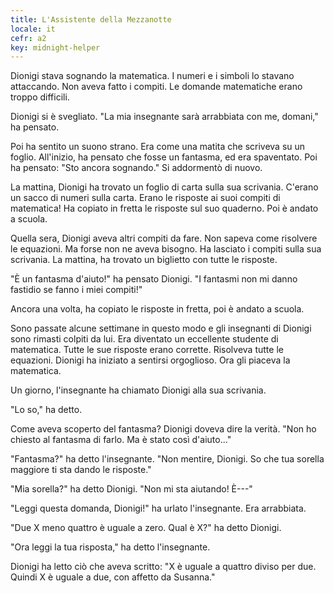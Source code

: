 ```yaml
---
title: L'Assistente della Mezzanotte
locale: it
cefr: a2
key: midnight-helper
---
```


Dionigi stava sognando la matematica. I numeri e i simboli lo stavano attaccando. Non aveva fatto i compiti. Le domande matematiche erano troppo difficili.

Dionigi si è svegliato. "La mia insegnante sarà arrabbiata con me, domani," ha pensato.

Poi ha sentito un suono strano. Era come una matita che scriveva su un foglio. All'inizio, ha pensato che fosse un fantasma, ed era spaventato. Poi ha pensato: "Sto ancora sognando." Si addormentò di nuovo.

La mattina, Dionigi ha trovato un foglio di carta sulla sua scrivania. C'erano un sacco di numeri sulla carta. Erano le risposte ai suoi compiti di matematica! Ha copiato in fretta le risposte sul suo quaderno. Poi è andato a scuola.

Quella sera, Dionigi aveva altri compiti da fare. Non sapeva come risolvere le equazioni. Ma forse non ne aveva bisogno. Ha lasciato i compiti sulla sua scrivania. La mattina, ha trovato un biglietto con tutte le risposte.

"È un fantasma d'aiuto!" ha pensato Dionigi. "I fantasmi non mi danno fastidio se fanno i miei compiti!"

Ancora una volta, ha copiato le risposte in fretta, poi è andato a scuola.

Sono passate alcune settimane in questo modo e gli insegnanti di Dionigi sono rimasti colpiti da lui. Era diventato un eccellente studente di matematica. Tutte le sue risposte erano corrette. Risolveva tutte le equazioni. Dionigi ha iniziato a sentirsi orgoglioso. Ora gli piaceva la matematica.

Un giorno, l'insegnante ha chiamato Dionigi alla sua scrivania.

"Lo so," ha detto.

Come aveva scoperto del fantasma? Dionigi doveva dire la verità. "Non ho chiesto al fantasma di farlo. Ma è stato così d'aiuto..."

"Fantasma?" ha detto l'insegnante. "Non mentire, Dionigi. So che tua sorella maggiore ti sta dando le risposte."

"Mia sorella?" ha detto Dionigi. "Non mi sta aiutando! È---"

"Leggi questa domanda, Dionigi!" ha urlato l'insegnante. Era arrabbiata.

"Due X meno quattro è uguale a zero. Qual è X?" ha detto Dionigi.

"Ora leggi la tua risposta," ha detto l'insegnante.

Dionigi ha letto ciò che aveva scritto: "X è uguale a quattro diviso per due. Quindi X è uguale a due, con affetto da Susanna."